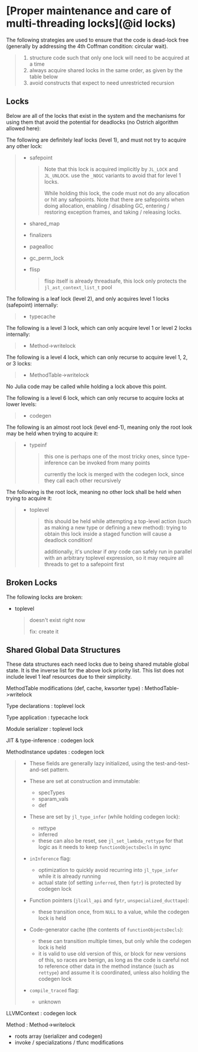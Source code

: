# [Proper maintenance and care of multi-threading locks](@id locks)

The following strategies are used to ensure that the code is dead-lock free (generally by addressing
the 4th Coffman condition: circular wait).

> 1. structure code such that only one lock will need to be acquired at a time
> 2. always acquire shared locks in the same order, as given by the table below
> 3. avoid constructs that expect to need unrestricted recursion

## Locks

Below are all of the locks that exist in the system and the mechanisms for using them that avoid
the potential for deadlocks (no Ostrich algorithm allowed here):

The following are definitely leaf locks (level 1), and must not try to acquire any other lock:

>   * safepoint
>
>     > Note that this lock is acquired implicitly by `JL_LOCK` and `JL_UNLOCK`. use the `_NOGC` variants
>     > to avoid that for level 1 locks.
>     >
>     > While holding this lock, the code must not do any allocation or hit any safepoints. Note that
>     > there are safepoints when doing allocation, enabling / disabling GC, entering / restoring exception
>     > frames, and taking / releasing locks.
>   * shared_map
>   * finalizers
>   * pagealloc
>   * gc_perm_lock
>   * flisp
>
>     > flisp itself is already threadsafe, this lock only protects the `jl_ast_context_list_t` pool

The following is a leaf lock (level 2), and only acquires level 1 locks (safepoint) internally:

>   * typecache

The following is a level 3 lock, which can only acquire level 1 or level 2 locks internally:

>   * Method->writelock

The following is a level 4 lock, which can only recurse to acquire level 1, 2, or 3 locks:

>   * MethodTable->writelock

No Julia code may be called while holding a lock above this point.

The following is a level 6 lock, which can only recurse to acquire locks at lower levels:

>   * codegen

The following is an almost root lock (level end-1), meaning only the root look may be held when
trying to acquire it:

>   * typeinf
>
>     > this one is perhaps one of the most tricky ones, since type-inference can be invoked from many
>     > points
>     >
>     > currently the lock is merged with the codegen lock, since they call each other recursively

The following is the root lock, meaning no other lock shall be held when trying to acquire it:

>   * toplevel
>
>     > this should be held while attempting a top-level action (such as making a new type or defining
>     > a new method): trying to obtain this lock inside a staged function will cause a deadlock condition!
>     >
>     >
>     > additionally, it's unclear if *any* code can safely run in parallel with an arbitrary toplevel
>     > expression, so it may require all threads to get to a safepoint first

## Broken Locks

The following locks are broken:

  * toplevel

    > doesn't exist right now
    >
    > fix: create it

## Shared Global Data Structures

These data structures each need locks due to being shared mutable global state. It is the inverse
list for the above lock priority list. This list does not include level 1 leaf resources due to
their simplicity.

MethodTable modifications (def, cache, kwsorter type) : MethodTable->writelock

Type declarations : toplevel lock

Type application : typecache lock

Module serializer : toplevel lock

JIT & type-inference : codegen lock

MethodInstance updates : codegen lock

>   * These fields are generally lazy initialized, using the test-and-test-and-set pattern.
>   * These are set at construction and immutable:
>
>       * specTypes
>       * sparam_vals
>       * def
>   * These are set by `jl_type_infer` (while holding codegen lock):
>
>       * rettype
>       * inferred
>       * these can also be reset, see `jl_set_lambda_rettype` for that logic as it needs to keep `functionObjectsDecls`
>         in sync
>   * `inInference` flag:
>
>       * optimization to quickly avoid recurring into `jl_type_infer` while it is already running
>       * actual state (of setting `inferred`, then `fptr`) is protected by codegen lock
>   * Function pointers (`jlcall_api` and `fptr`, `unspecialized_ducttape`):
>
>       * these transition once, from `NULL` to a value, while the codegen lock is held
>   * Code-generator cache (the contents of `functionObjectsDecls`):
>
>       * these can transition multiple times, but only while the codegen lock is held
>       * it is valid to use old version of this, or block for new versions of this, so races are benign,
>         as long as the code is careful not to reference other data in the method instance (such as `rettype`)
>         and assume it is coordinated, unless also holding the codegen lock
>   * `compile_traced` flag:
>
>       * unknown

LLVMContext : codegen lock

Method : Method->writelock

  * roots array (serializer and codegen)
  * invoke / specializations / tfunc modifications
